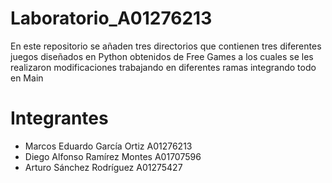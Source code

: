 # Laboratorio_A01276213

En este repositorio se añaden tres directorios que contienen tres diferentes juegos diseñados en Python obtenidos de Free Games a los cuales se les
realizaron modificaciones  trabajando en diferentes ramas integrando todo en Main

# Integrantes

* Marcos Eduardo García Ortiz A01276213
* Diego Alfonso Ramírez Montes A01707596
* Arturo Sánchez Rodríguez A01275427
